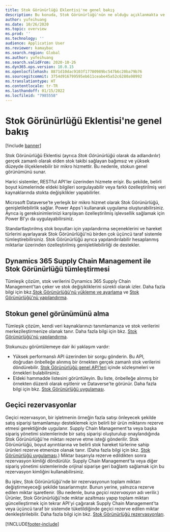 ```yaml
---
title: Stok Görünürlüğü Eklentisi'ne genel bakış
description: Bu konuda, Stok Görünürlüğü'nün ne olduğu açıklanmakta ve özellikleri tanımlanmaktadır.
author: yufeihuang
ms.date: 10/26/2020
ms.topic: overview
ms.prod: ''
ms.technology: ''
audience: Application User
ms.reviewer: kamaybac
ms.search.region: Global
ms.author: yufeihuang
ms.search.validFrom: 2020-10-26
ms.dyn365.ops.version: 10.0.15
ms.openlocfilehash: 8871d10dac9103f17780989bc547b6c20ba79b76
ms.sourcegitcommit: 3754d916799595eb611ceabe45a52c6280a98992
ms.translationtype: HT
ms.contentlocale: tr-TR
ms.lasthandoff: 01/15/2022
ms.locfileid: "7985558"
---
```

# <a name="inventory-visibility-add-in-overview"></a>Stok Görünürlüğü Eklentisi'ne genel bakış

[!include [banner](../includes/banner.md)]

Stok Görünürlüğü Eklentisi (ayrıca *Stok Görünürlüğü* olarak da adlandırılır) gerçek zamanlı olarak elden stok takibi sağlayan bağımsız ve yüksek düzeyde ölçeklenebilir bir mikro hizmettir. Bu nedenle, stokun genel görünümünü sunar.

Harici sistemler, RESTful API'ler üzerinden hizmete erişir. Bu şekilde, belirli boyut kümelerinde eldeki bilgileri sorgulayabilir veya farklı özelleştirilmiş veri kaynaklarında stokta değişiklikler yapabilirler.

Microsoft Dataverse'te yerleşik bir mikro hizmet olarak Stok Görünürlüğü, genişletilebilirlik sağlar. Power Apps'i kullanarak uygulama oluşturabilirsiniz. Ayrıca iş gereksinimlerinizi karşılayan özelleştirilmiş işlevsellik sağlamak için Power BI'yı da uygulayabilirsiniz.

Standartlaştırılmış stok boyutları için yapılandırma seçeneklerini ve hareket türlerini ayarlayarak Stok Görünürlüğü'nü birden çok üçüncü taraf sistemle tümleştirebilirsiniz. Stok Görünürlüğü ayrıca yapılandırılabilir hesaplanmış miktarlar üzerinden özelleştirilmiş genişletilebilirliği de destekler.

## <a name="inventory-visibility-integration-with-dynamics-365-supply-chain-management"></a>Dynamics 365 Supply Chain Management ile Stok Görünürlüğü tümleştirmesi

Tümleşik çözüm, stok verilerini Dynamics 365 Supply Chain Management'tan çeker ve stok değişikliklerini sürekli olarak izler. Daha fazla bilgi için bkz.[Stok Görünürlüğü'nü yükleme ve ayarlama](inventory-visibility-setup.md) ve [Stok Görünürlüğü'nü yapılandırma](inventory-visibility-configuration.md).

## <a name="get-a-global-view-of-inventory"></a>Stokun genel görünümünü alma

Tümleşik çözüm, kendi veri kaynaklarınızı tanımlamanıza ve stok verilerini merkezileştirmenize olanak tanır. Daha fazla bilgi için bkz. [Stok Görünürlüğü'nü yapılandırma](inventory-visibility-configuration.md).

Stokunuzu görüntülemeye dair iki yaklaşım vardır:

- Yüksek performanslı API üzerinden bir sorgu gönderin. Bu API, doğrudan önbelleğe alınmış bir örnekten gerçek zamanlı stok verilerini döndürebilir. [Stok Görünürlüğü genel API'leri](inventory-visibility-api.md) içinde sözleşmeleri ve örnekleri bulabilirsiniz.
- Eldeki hammadde listesini görüntüleyin. Bu liste, önbelleğe alınmış bir örnekten düzenli olarak eşitlenir ve Dataverse'te görünür. Daha fazla bilgi için bkz. [Stok Görünürlüğü uygulaması](inventory-visibility-power-platform.md).

## <a name="soft-reservations"></a>Geçici rezervasyonlar

Geçici rezervasyon, bir işletmenin örneğin fazla satışı önleyecek şekilde satış siparişi tamamlamayı desteklemek için belirli bir ürün miktarını rezerve etmesi gerektiğinde uygulanır. Supply Chain Management'ta veya başka sipariş yönetimi sistemlerinde bir satış siparişi oluşturulup onaylandığında Stok Görünürlüğü'ne miktarı rezerve etme isteği gönderilir. Stok Görünürlüğü, boyut ayrıntılarına ve belirli stok hareket türlerine sahip ürünleri rezerve etmenize olanak tanır. (Daha fazla bilgi için bkz. [Stok Görünürlüğü uygulaması](inventory-visibility-power-platform.md).) Miktar başarıyla rezerve edildikten sonra rezervasyon kimliği döndürülür. Supply Chain Management'ta veya diğer sipariş yönetimi sistemlerinde orijinal siparişe geri bağlantı sağlamak için bu rezervasyon kimliğini kullanabilirsiniz.

Bu işlev, Stok Görünürlüğü'nde bir rezervasyonun toplam miktarı değiştirmeyeceği şekilde tasarlanmıştır. Bunun yerine, yalnızca rezerve edilen miktar işaretlenir. (Bu nedenle, buna *geçici rezervasyon* adı verilir.) Ürünler, Stok Görünürlüğü'nde miktar azaltması yapıp toplam miktarı güncelleştirmek için tekrar API'yi çağırarak Supply Chain Management'ta veya üçüncü taraf bir sistemde tüketildiğinde geçici rezerve edilen miktar denkleştirilebilir. Daha fazla bilgi için bkz. [Stok Görünürlüğü rezervasyonları](inventory-visibility-reservations.md).

[!INCLUDE[footer-include](../../includes/footer-banner.md)]
